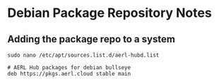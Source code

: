 # Debian Package Repository Notes

## Adding the package repo to a system

```shell
sudo nano /etc/apt/sources.list.d/aerl-hubd.list
```

```
# AERL Hub packages for debian bullseye
deb https://pkgs.aerl.cloud stable main
```
